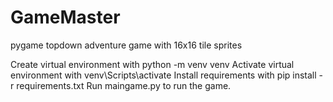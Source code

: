 # GameMaster
pygame topdown adventure game with 16x16 tile sprites

Create virtual environment with python -m venv venv
Activate virtual environment with venv\Scripts\activate
Install requirements with pip install -r requirements.txt
Run maingame.py to run the game.
